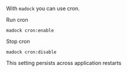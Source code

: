 With `madock` you can use cron.

Run cron
```
madock cron:enable
```
Stop cron
```
madock cron:disable
```

This setting persists across application restarts